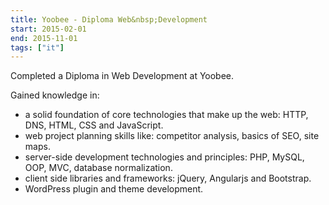 ```yaml
---
title: Yoobee - Diploma Web&nbsp;Development
start: 2015-02-01
end: 2015-11-01
tags: ["it"]
---
```

Completed a Diploma in Web Development at Yoobee.

Gained knowledge in:

- a solid foundation of core technologies that make up the web: HTTP, DNS, HTML, CSS and JavaScript. 
- web project planning skills like: competitor analysis, basics of SEO, site maps. 
- server-side development technologies and principles: PHP, MySQL, OOP, MVC, database normalization. 
- client side libraries and frameworks: jQuery, Angularjs and Bootstrap. 
- WordPress plugin and theme development.
